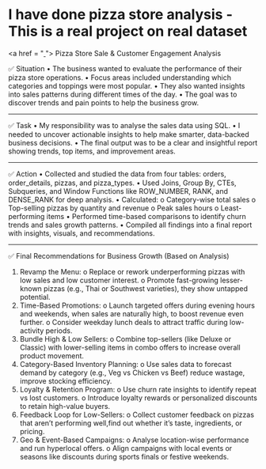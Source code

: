 # I have done pizza store analysis - This is a real project on real dataset   

<a href = "<a href = "https://github.com/Piyush-tikiya/SQL-Project/blob/main/Pizza%20store%20v.mp4"> </a>"> Pizza Store Sale & Customer Engagement Analysis  </a>


✅ Situation
•	 The business wanted to evaluate the performance of their pizza store operations.
•	 Focus areas included understanding which categories and toppings were most popular.
•	 They also wanted insights into sales patterns during different times of the day.
•	 The goal was to discover trends and pain points to help the business grow.
________________________________________
✅ Task
•	 My responsibility was to analyse the sales data using SQL.
•	 I needed to uncover actionable insights to help make smarter, data-backed business decisions.
•	The final output was to be a clear and insightful report showing trends, top items, and improvement areas.
________________________________________
✅ Action
•	 Collected and studied the data from four tables: orders, order_details, pizzas, and pizza_types.
•	 Used Joins, Group By, CTEs, Subqueries, and Window Functions like ROW_NUMBER, RANK, and DENSE_RANK for deep analysis.
•	 Calculated:
o	 Category-wise total sales
o	 Top-selling pizzas by quantity and revenue
o	Peak sales hours
o	 Least-performing items
•	Performed time-based comparisons to identify churn trends and sales growth patterns.
•	Compiled all findings into a final report with insights, visuals, and recommendations.
________________________________________
✅ Final Recommendations for Business Growth (Based on Analysis)
1.	Revamp the Menu:
o	Replace or rework underperforming pizzas with low sales and low customer interest.
o	Promote fast-growing lesser-known pizzas (e.g., Thai or Southwest varieties), they show untapped potential.
2.	Time-Based Promotions:
o	Launch targeted offers during evening hours and weekends, when sales are naturally high, to boost revenue even further.
o	Consider weekday lunch deals to attract traffic during low-activity periods.
3.	 Bundle High & Low Sellers:
o	Combine top-sellers (like Deluxe or Classic) with lower-selling items in combo offers to increase overall product movement.
4.	 Category-Based Inventory Planning:
o	Use sales data to forecast demand by category (e.g., Veg vs Chicken vs Beef) reduce wastage, improve stocking efficiency.
5.	 Loyalty & Retention Program:
o	Use churn rate insights to identify repeat vs lost customers.
o	Introduce loyalty rewards or personalized discounts to retain high-value buyers.
6.	 Feedback Loop for Low-Sellers:
o	Collect customer feedback on pizzas that aren’t performing well,find out whether it’s taste, ingredients, or pricing.
7.	 Geo & Event-Based Campaigns:
o	Analyse location-wise performance and run hyperlocal offers.
o	Align campaigns with local events or seasons like discounts during sports finals or festive weekends.
